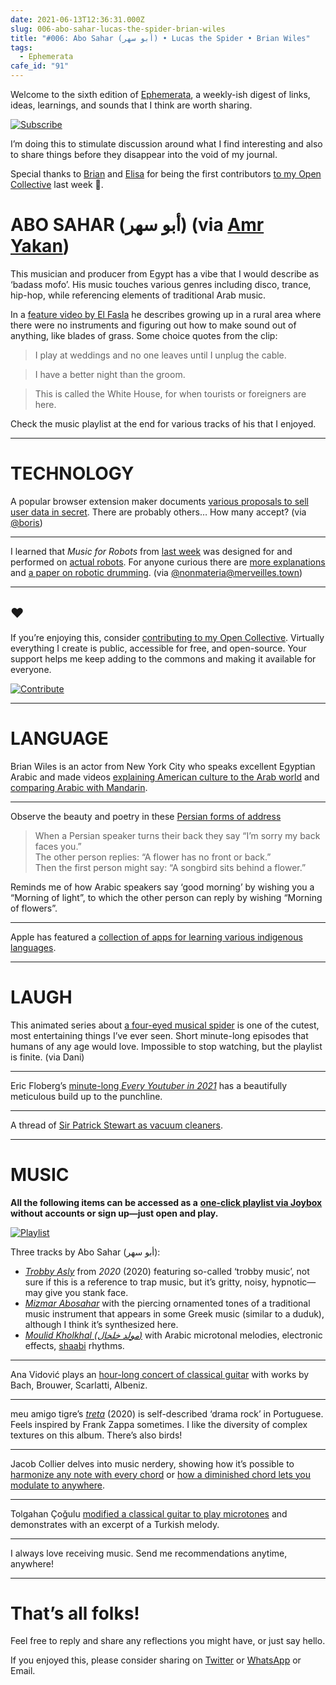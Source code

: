 ```yaml
---
date: 2021-06-13T12:36:31.000Z
slug: 006-abo-sahar-lucas-the-spider-brian-wiles
title: "#006: Abo Sahar (أبو سهر) • Lucas the Spider • Brian Wiles"
tags:
  - Ephemerata
cafe_id: "91"
---
```

Welcome to the sixth edition of [Ephemerata](https://rosano.ca/ephemerata), a weekly-ish digest of links, ideas, learnings, and sounds that I think are worth sharing.

[![Subscribe](https://static.rosano.ca/_shared/_RCSSubscribeButton.svg)](https://rosano.ca/ephemerata)

I’m doing this to stimulate discussion around what I find interesting and also to share things before they disappear into the void of my journal.

Special thanks to [Brian](https://brianginsburg.com) and [Elisa](https://linktr.ee/elisanemrima) for being the first contributors [to my Open Collective](https://rosano.ca/fund) last week 🙂.

# ABO SAHAR (أبو سهر) (via [Amr Yakan](https://www.facebook.com/amr.yakan/posts/3863703147012282))

This musician and producer from Egypt has a vibe that I would describe as ‘badass mofo’. His music touches various genres including disco, trance, hip-hop, while referencing elements of traditional Arab music.

In a [feature video by El Fasla](https://www.youtube.com/watch?v=2QoXc9s2yQ4) he describes growing up in a rural area where there were no instruments and figuring out how to make sound out of anything, like blades of grass. Some choice quotes from the clip:

> I play at weddings and no one leaves until I unplug the cable.

> I have a better night than the groom.

> This is called the White House, for when tourists or foreigners are here.

Check the music playlist at the end for various tracks of his that I enjoyed.

---

# TECHNOLOGY

A popular browser extension maker documents [various proposals to sell user data in secret](https://github.com/extesy/hoverzoom/discussions/670). There are probably others… How many accept? (via [@boris](https://discord.com/channels/478735028319158273/773673877079326780/851480991574655006))

---

I learned that _Music for Robots_ from [last week](https://cafe.rosano.ca/t/87) was designed for and performed on [actual robots](https://www.youtube.com/watch?v=VkUq4sO4LQM). For anyone curious there are [more explanations](https://www.youtube.com/watch?v=7MluikyEQF4) and [a paper on robotic drumming](https://quod.lib.umich.edu/cgi/p/pod/dod-idx/comparison-of-solenoid-based-strategies-for-robotic-drumming.pdf?c=icmc;idno=bbp2372.2007.188;format=pdf). (via [@nonmateria@merveilles.town](https://merveilles.town/@nonmateria/106368709814911390))

---

## ❤️

If you’re enjoying this, consider [contributing to my Open Collective](https://rosano.ca/fund). Virtually everything I create is public, accessible for free, and open-source. Your support helps me keep adding to the commons and making it available for everyone.

[![Contribute](https://static.rosano.ca/_shared/_RCSContributeButton.svg)](https://rosano.ca/fund)

---

# LANGUAGE

Brian Wiles is an actor from New York City who speaks excellent Egyptian Arabic and made videos [explaining American culture to the Arab world](https://www.youtube.com/watch?v=Kf5E0nHAjRY) and [comparing Arabic with Mandarin](https://www.youtube.com/watch?v=qoKcNqy1lG0).

---

Observe the beauty and poetry in these [Persian forms of address](https://twitter.com/PersianPoetics/status/1401489663907483648)

> When a Persian speaker turns their back they say “I’m sorry my back faces you.”  
> The other person replies: “A flower has no front or back.”  
> Then the first person might say: “A songbird sits behind a flower.”

Reminds me of how Arabic speakers say ‘good morning’ by wishing you a “Morning of light”, to which the other person can reply by wishing “Morning of flowers”.

---

Apple has featured a [collection of apps for learning various indigenous languages](https://apps.apple.com/ca/story/id1557244343).

---

# LAUGH

This animated series about [a four-eyed musical spider](https://www.youtube.com/watch?v=lGEY8IulWiA&list=PL9J5NQm3fP%5FgcCl05uhwW7wfdp%5FaOyD9T&index=6) is one of the cutest, most entertaining things I’ve ever seen. Short minute-long episodes that humans of any age would love. Impossible to stop watching, but the playlist is finite. (via Dani)

---

Eric Floberg’s [minute-long _Every Youtuber in 2021_](https://m.youtube.com/watch?v=x1HIkBEi9uY) has a beautifully meticulous build up to the punchline.

---

A thread of [Sir Patrick Stewart as vacuum cleaners](https://twitter.com/Pandamoanimum/status/1401861461408944137).

---

# MUSIC

**All the following items can be accessed as a** [**one-click playlist via Joybox**](https://go.rosano.ca/ephemerata-006-music) **without accounts or sign up—just open and play.**

[![Playlist](https://static.rosano.ca/joybox/_JBXPlaylistButton.svg)](https://go.rosano.ca/ephemerata-006-music)

Three tracks by Abo Sahar (أبو سهر):

* [_Trobby Asly_](https://www.youtube.com/watch?v=mIxotba-5d8) from _2020_ (2020) featuring so-called ‘trobby music’, not sure if this is a reference to trap music, but it’s gritty, noisy, hypnotic—may give you stank face.
* [_Mizmar Abosahar_](https://www.youtube.com/watch?v=wD3qOdp%5FG5Q&list=OLAK5uy%5FnOa4Jr%5Fqh1-LcYA06-L6GEAamVk3qOMTU) with the piercing ornamented tones of a traditional music instrument that appears in some Greek music (similar to a duduk), although I think it’s synthesized here.
* [_Moulid Kholkhal (مولد خلخال)_](https://www.youtube.com/watch?v=3atD%5F5FqZig&list=OLAK5uy%5FmtpBAGAuEOgeCiuPE9iktwklS42-cm8Mg) with Arabic microtonal melodies, electronic effects, [shaabi](https://en.wikipedia.org/wiki/Shaabi) rhythms.

---

Ana Vidović plays an [hour-long concert of classical guitar](https://www.youtube.com/watch?v=e26zZ83Oh6Y&t=185s) with works by Bach, Brouwer, Scarlatti, Albeniz.

---

meu amigo tigre’s [_treta_](https://youtu.be/YYhcpZ8xMMU) (2020) is self-described ‘drama rock’ in Portuguese. Feels inspired by Frank Zappa sometimes. I like the diversity of complex textures on this album. There’s also birds!

---

Jacob Collier delves into music nerdery, showing how it’s possible to [harmonize any note with every chord](https://www.youtube.com/watch?v=ItVo8XN1wXI&t=52s) or [how a diminished chord lets you modulate to anywhere](https://www.youtube.com/watch?v=NpXXwCQEFTc&t=47s).

---

Tolgahan Çoğulu [modified a classical guitar to play microtones](https://www.youtube.com/watch?v=iRsSjh5TTqI&t=150s) and demonstrates with an excerpt of a Turkish melody.

---

I always love receiving music. Send me recommendations anytime, anywhere!

---

# That’s all folks!

Feel free to reply and share any reflections you might have, or just say hello.

If you enjoyed this, please consider sharing on [Twitter](https://twitter.com/intent/tweet?url=https%3A%2F%2Fcafe.rosano.ca%2Ft%2Ftopic%2F91&text=%23Ephemerata%20006%20by%20%40rosano%3A%20Abo%20Sahar%20%28%D8%A3%D8%A8%D9%88%20%D8%B3%D9%87%D8%B1%29%20%E2%80%A2%20Lucas%20the%20Spider%20%E2%80%A2%20Brian%20Wiles) or [WhatsApp](https://api.whatsapp.com/send?text=Ephemerata%20%23006%20by%20%40rosano%3A%20Abo%20Sahar%20%28%D8%A3%D8%A8%D9%88%20%D8%B3%D9%87%D8%B1%29%20%E2%80%A2%20Lucas%20the%20Spider%20%E2%80%A2%20Brian%20Wiles%20https%3A%2F%2Fcafe.rosano.ca%2Ft%2Ftopic%2F91) or Email.
